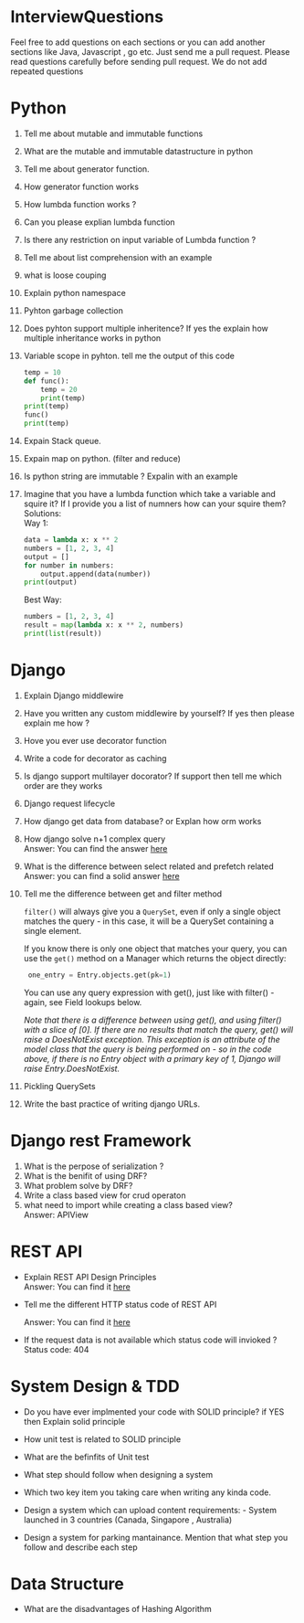 # InterviewQuestions
Feel free to add questions on each sections  or you can add another sections like Java, Javascript , go etc. Just send me a pull request. Please read questions carefully before sending pull request. We do not add repeated questions


# Python
1. Tell me about mutable and immutable functions
2. What are the mutable and immutable datastructure in python 
3. Tell me about generator function. 
4. How generator function works 
5. How lumbda function works ?
6. Can you please explian lumbda function 
7. Is there any restriction on input variable of Lumbda function ? 
8. Tell me about list comprehension with an example 
9. what is loose couping 
10. Explain python namespace 
11. Pyhton garbage collection 
12. Does pyhton support multiple inheritence? If yes the explain how multiple inheritance works in python 
13. Variable scope in pyhton. tell me the output of this code 
    ```python
    temp = 10
    def func():
        temp = 20
        print(temp)
    print(temp)
    func()
    print(temp)

    ```

14. Expain Stack queue. 
15. Expain map on python. (filter and reduce)
16. Is python string are immutable ? Expalin with an example
17. Imagine that you have a lumbda function which take a variable and squire it? If I provide you a list of numners how can your squire them?  
Solutions: <br>
    Way 1: 
    ```python
    data = lambda x: x ** 2
    numbers = [1, 2, 3, 4]
    output = []
    for number in numbers:
        output.append(data(number))
    print(output)
    ```
    Best Way: 
    ```python 
    numbers = [1, 2, 3, 4]
    result = map(lambda x: x ** 2, numbers)
    print(list(result))
    ```

# Django 
1. Explain Django middlewire 
2. Have you written any custom middlewire by yourself? If yes then please explain me how ?
3. Hove you ever use decorator function 
4. Write a code for decorator as caching 
5. Is django support multilayer docorator? If support then tell me which order are they works 
6. Django request lifecycle 
7. How django get data from database? or Explan how orm works 
8. How django solve n+1 complex query 
   <br> Answer: You can find the answer [here](https://scoutapm.com/blog/django-and-the-n1-queries-problem#:~:text=Tools%20to%20Fix%20the%20N,model%20alongside%20the%20original%20query.)
9. What is the difference between select related and prefetch related 
<br> Answer: you can find a solid answer [here](https://stackoverflow.com/questions/31237042/whats-the-difference-between-select-related-and-prefetch-related-in-django-orm)

10. Tell me the difference between get and filter method <br>

    `filter()` will always give you a `QuerySet`, even if only a single object matches the query - in this case, it will be a QuerySet containing a single element.

    If you know there is only one object that matches your query, you can use the `get()` method on a Manager which returns the object directly:
    ```python
     one_entry = Entry.objects.get(pk=1)
    ```
    You can use any query expression with get(), just like with filter() - again, see Field lookups below.

    <i>Note that there is a difference between using get(), and using filter() with a slice of [0]. If there are no results that match the query, get() will raise a DoesNotExist exception. This exception is an attribute of the model class that the query is being performed on - so in the code above, if there is no Entry object with a primary key of 1, Django will raise Entry.DoesNotExist.</i>



11. Pickling QuerySets
12. Write the bast practice of writing django URLs. 
 



# Django rest Framework
1. What is the perpose of serialization ? 
2. What is the benifit of using DRF? 
3. What problem solve by DRF? 
4. Write a class based view for crud operaton 
5. what need to import while creating a class based view? <br>
   Answer: APIView

# REST API
- Explain REST API Design Principles<br>
  Answer: You can find it [here](https://www.astera.com/type/blog/rest-api-definition/)
    
- Tell me the different HTTP status code of REST API  

   Answer: You can find it [here](https://restfulapi.net/http-status-codes/)
- If the request data is not available which status code will invioked ? <br>
Status code: 404

# System Design & TDD
- Do you have ever implmented your code with SOLID principle? if YES then Explain solid principle
- How unit test is related to SOLID principle 
- What are the befinfits of Unit test
- What step should follow when designing a system 
- Which two key item you taking care when writing any kinda code.
- Design a system which can upload content 
    requirements: 
          - System launched in 3 countries (Canada, Singapore , Australia)
        
- Design a system for parking mantainance. Mention that what step you follow and describe each step 


# Data Structure
- What are the disadvantages of Hashing Algorithm 




